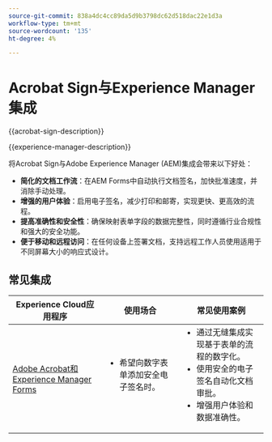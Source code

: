 ```yaml
---
source-git-commit: 838a4dc4cc89da5d9b3798dc62d518dac22e1d3a
workflow-type: tm+mt
source-wordcount: '135'
ht-degree: 4%

---
```



# Acrobat Sign与Experience Manager集成

{{acrobat-sign-description}}

{{experience-manager-description}}

将Acrobat Sign与Adobe Experience Manager (AEM)集成会带来以下好处：

+ **简化的文档工作流**：在AEM Forms中自动执行文档签名，加快批准速度，并消除手动处理。
+ **增强的用户体验**：启用电子签名，减少打印和邮寄，实现更快、更高效的流程。
+ **提高准确性和安全性**：确保映射表单字段的数据完整性，同时遵循行业合规性和强大的安全功能。
+ **便于移动和远程访问**：在任何设备上签署文档，支持远程工作人员使用适用于不同屏幕大小的响应式设计。

## 常见集成

<table>
    <thead>
        <tr>
            <th>Experience Cloud应用程序</th>
            <th>使用场合</th>
            <th>常见使用案例</th>
        </tr>
    </thead>
    <tbody>
        <tr>
            <td>
                <a href="/docs/experience-manager-learn/forms/forms-and-sign/introduction.html" target="_blank" rel="referrer">Adobe Acrobat和Experience Manager Forms</a>
            </td>
            <td>
                <ul style="margin-top: 0;">
                    <li>希望向数字表单添加安全电子签名时。</li>
                </ul>
            </td>
            <td>
                <ul style="margin-top: 0;">
                    <li>通过无缝集成实现基于表单的流程的数字化。</li>
                    <li>使用安全的电子签名自动化文档审批。</li>
                    <li>增强用户体验和数据准确性。</li>
                </ul>
            </td>
        </tr>
    </tbody>
</table>
